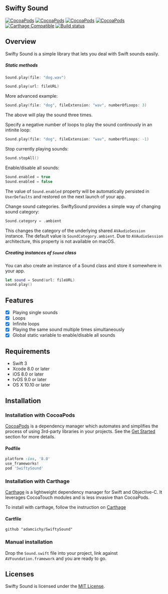 ## Swifty Sound

[![CocoaPods](https://img.shields.io/cocoapods/l/SwiftySound.svg)](https://raw.githubusercontent.com/adamcichy/SwiftySound/master/LICENSE)
[![CocoaPods](https://img.shields.io/cocoapods/v/SwiftySound.svg)](https://cocoapods.org/pods/SwiftySound)
[![CocoaPods](https://img.shields.io/cocoapods/p/SwiftySound.svg)](http://cocoadocs.org/docsets/SwiftySound/)
[![CocoaPods](https://img.shields.io/cocoapods/metrics/doc-percent/SwiftySound.svg)](http://cocoadocs.org/docsets/SwiftySound/)
[![Carthage Compatible](https://img.shields.io/badge/Carthage-compatible-brightgreen.svg)](https://github.com/Carthage/Carthage)
[![Build status](https://api.travis-ci.org/adamcichy/SwiftySound.svg?branch=master)](https://travis-ci.org/adamcichy/SwiftySound)

## Overview
Swifty Sound is a simple library that lets you deal with Swift sounds easily.

##### Static methods

```swift
Sound.play(file: "dog.wav")
```

```swift
Sound.play(url: fileURL)
```

More advanced example:

```swift
Sound.play(file: "dog", fileExtension: "wav", numberOfLoops: 3)
```
The above will play the sound three times.

Specify a negative number of loops to play the sound continously in an intinite loop:

```swift
Sound.play(file: "dog", fileExtension: "wav", numberOfLoops: -1)
```

Stop currently playing sounds:

```swift
Sound.stopAll()
```

Enable/disable all sounds:

```swift
Sound.enabled = true
Sound.enabled = false
```

The value of `Sound.enabled` property will be automatically persisted in `UserDefaults` and restored on the next launch of your app.

Change sound categories. SwiftySound provides a simple way of changing sound category:

```swift
Sound.category = .ambient
```
This changes the category of the underlying shared `AVAudioSession` instance. The default value is `SoundCategory.ambient`. Due to `AVAudioSession` architecture, this property is not available on macOS.

##### Creating instances of `Sound` class

You can also create an instance of a Sound class and store it somewhere in your app.
```swift
let sound = Sound(url: fileURL)
sound.play()
```

## Features
- [x] Playing single sounds
- [x] Loops
- [x] Infinite loops
- [x] Playing the same sound multiple times simultaneously
- [x] Global static variable to enable/disable all sounds

## Requirements
- Swift 3
- Xcode 8.0 or later
- iOS 8.0 or later
- tvOS 9.0 or later
- OS X 10.10 or later

## Installation
### Installation with CocoaPods

[CocoaPods](http://cocoapods.org/) is a dependency manager which automates and simplifies the process of using 3rd-party libraries in your projects. See the [Get Started](http://cocoapods.org/#get_started) section for more details.

#### Podfile
```ruby
platform :ios, '8.0'
use_frameworks!
pod 'SwiftySound'
```
### Installation with Carthage
[Carthage](https://github.com/Carthage/Carthage) is a lightweight dependency manager for Swift and Objective-C. It leverages CocoaTouch modules and is less invasive than CocoaPods.

To install with carthage, follow the instruction on [Carthage](https://github.com/Carthage/Carthage)

#### Cartfile
```
github "adamcichy/SwiftySound"
```
### Manual installation
Drop the `Sound.swift` file into your project, link against `AVFoundation.framework` and you are ready to go.

## Licenses

Swifty Sound is licensed under the [MIT License](https://raw.githubusercontent.com/adamcichy/SwiftySound/master/LICENSE).
